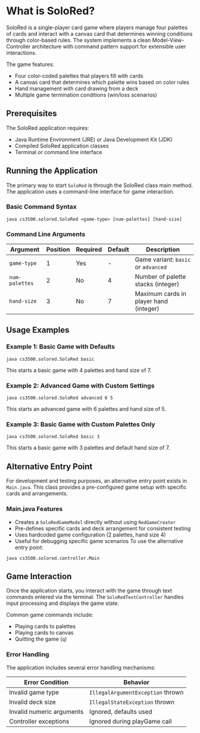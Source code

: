 # **What is SoloRed?**
SoloRed is a single-player card game where players manage four palettes of cards and interact with a canvas card that determines winning conditions through color-based rules. The system implements a clean Model-View-Controller architecture with command pattern support for extensible user interactions.

The game features:

- Four color-coded palettes that players fill with cards
- A canvas card that determines which palette wins based on color rules
- Hand management with card drawing from a deck
- Multiple game termination conditions (win/loss scenarios)

## **Prerequisites**
The SoloRed application requires:

- Java Runtime Environment (JRE) or Java Development Kit (JDK)
- Compiled SoloRed application classes
- Terminal or command line interface

## **Running the Application**
The primary way to start `SoloRed` is through the SoloRed class main method. The application uses a command-line interface for game interaction.

### **Basic Command Syntax**
```
java cs3500.solored.SoloRed <game-type> [num-palettes] [hand-size]
```
### **Command Line Arguments**

| Argument	| Position	| Required	| Default	| Description |
| --- | --- | --- | --- | --- |
| `game-type`	| 1	| Yes |	-	| Game variant: `basic` or `advanced` |
| `num-palettes`	| 2	| No	| 4	| Number of palette stacks (integer) |
| `hand-size`	| 3	| No |	7	| Maximum cards in player hand (integer) |

## **Usage Examples**
### **Example 1: Basic Game with Defaults**
```
java cs3500.solored.SoloRed basic
```
This starts a basic game with 4 palettes and hand size of 7.

### **Example 2: Advanced Game with Custom Settings**
```
java cs3500.solored.SoloRed advanced 6 5
```
This starts an advanced game with 6 palettes and hand size of 5.

### **Example 3: Basic Game with Custom Palettes Only**
```
java cs3500.solored.SoloRed basic 3
```
This starts a basic game with 3 palettes and default hand size of 7.

## **Alternative Entry Point**
For development and testing purposes, an alternative entry point exists in `Main.java`. This class provides a pre-configured game setup with specific cards and arrangements.

### **Main.java Features**
- Creates a `SoloRedGameModel` directly without using `RedGameCreator`
- Pre-defines specific cards and deck arrangement for consistent testing
- Uses hardcoded game configuration (2 palettes, hand size 4)
- Useful for debugging specific game scenarios
To use the alternative entry point:
```
java cs3500.solored.controller.Main
```

## **Game Interaction**
Once the application starts, you interact with the game through text commands entered via the terminal. The `SoloRedTextController` handles input processing and displays the game state.

Common game commands include:
- Playing cards to palettes
- Playing cards to canvas
- Quitting the game (`q`)

### **Error Handling**
The application includes several error handling mechanisms:

| Error Condition	| Behavior	|
| --- | --- |
| Invalid game type	| `IllegalArgumentException` thrown	|
| Invalid deck size	| `IllegalStateException` thrown	|
| Invalid numeric arguments	| Ignored, defaults used |
| Controller exceptions	| Ignored during playGame call |	


